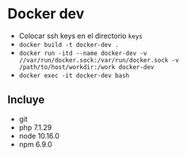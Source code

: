 # Docker dev

* Colocar ssh keys en el directorio `keys`
* `docker build -t docker-dev .`
* `docker run -itd --name docker-dev -v //var/run/docker.sock:/var/run/docker.sock -v /path/to/host/workdir:/work docker-dev`
* `docker exec -it docker-dev bash`

## Incluye

* git
* php 7.1.29
* node 10.16.0
* npm 6.9.0